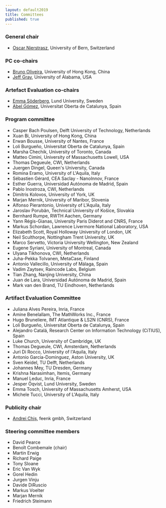 ```yaml
---
layout: default2019
title: Committees
published: true
---
```


### General chair

* [Oscar Nierstrasz](http://scg.unibe.ch/staff/oscar), University of Bern, Switzerland

### PC co-chairs

* [Bruno Oliveira](http://i.cs.hku.hk/~bruno/), University of Hong Kong, China
* [Jeff Gray](http://gray.cs.ua.edu/), University of Alabama,  USA

### Artefact Evaluation co-chairs

* [Emma Söderberg](http://cs.lth.se/emma-soederberg/), Lund University, Sweden
* [Abel Gómez](https://abel.gomez.llana.me/), Universitat Oberta de Catalunya, Spain

### Program committee

* Casper Bach Poulsen, Delft University of Technology, Netherlands
* Xuan Bi, University of Hong Kong, China
* Erwan Bousse, University of Nantes, France
* Loli Burgueño, Universitat Oberta de Catalunya, Spain
* Marsha Chechik, University of Toronto, Canada
* Matteo Cimini, University of Massachusetts Lowell, USA
* Thomas Degueule, CWI, Netherlands
* Juergen Dingel, Queen's University, Canada
* Romina Eramo, University of L'Aquila, Italy
* Sébastien Gérard, CEA Saclay - NanoInnov, France
* Esther Guerra, Universidad Autónoma de Madrid, Spain
* Pablo Inostroza, CWI, Netherlands
* Dimitris Kolovos, University of York, UK
* Marjan Mernik, University of Maribor, Slovenia
* Alfonso Pierantonio, University of L'Aquila, Italy
* Jaroslav Porubän, Technical University of Košice, Slovakia
* Bernhard Rumpe, RWTH Aachen, Germany
* Yann Régis-Gianas, University Paris Diderot and CNRS, France 
* Markus Schordan, Lawrence Livermore National Laboratory, USA
* Elizabeth Scott, Royal Holloway University of London, UK
* Neil Sculthorpe, Nottingham Trent University, UK
* Marco Servetto, Victoria University Wellington, New Zealand
* Eugene Syriani, University of Montreal, Canada
* Ulyana Tikhonova, CWI, Netherlands
* Juha-Pekka Tolvanen, MetaCase, Finland
* Antonio Vallecillo, University of Málaga, Spain
* Vadim Zaytsev, Raincode Labs, Belgium
* Tian Zhang, Nanjing University, China
* Juan de Lara, Universidad Autónoma de Madrid, Spain
* Mark van den Brand, TU Eindhoven, Netherlands


### Artifact Evaluation Committee

* Juliana Alves Pereira, Inria, France
* Amine Benelallam, The MathWorks Inc., France
* Hugo Bruneliere, IMT Atlantique & LS2N (CNRS), France
* Loli Burgueño, Universitat Oberta de Catalunya, Spain
* Alejandro Catalá, Research Center on Information Technology (CiTIUS), Spain
* Luke Church, University of Cambridge, UK
* Thomas Degueule, CWI, Amsterdam, Netherlands
* Juri Di Rocco, University of l'Aquila, Italy
* Antonio Garcia-Dominguez, Aston University, UK
* Sven Keidel, TU Delft, Netherlands
* Johannes Mey, TU Dresden, Germany
* Krishna Narasimhan, Itemis, Germany
* Manuel Leduc, Inria, France
* Jesper Öqvist, Lund University, Sweden
* Emma Tosch, University of Massachusetts Amherst, USA
* Michele Tucci, University of L'Aquila, Italy

### Publicity chair

* [Andrei Chiș](http://www.andreichis.com), feenk gmbh, Switzerland

### Steering committee members

* David Pearce
* Benoît Combemale (chair)
* Martin Erwig 
* Richard Paige
* Tony Sloane 
* Eric Van Wyk
* Gorel Hedin
* Jurgen Vinju 
* Davide DiRuscio
* Markus Voelter
* Marjan Mernik
* Friedrich Steimann
